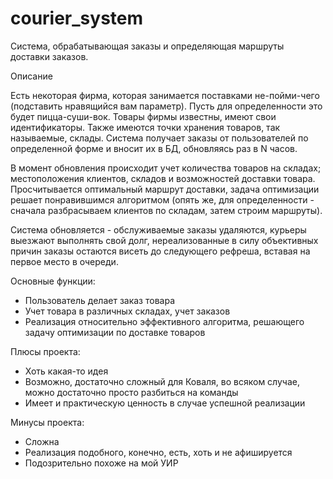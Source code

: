 # courier_system

Система, обрабатывающая заказы и определяющая маршруты доставки заказов.

Описание

Есть некоторая фирма, которая занимается поставками не-пойми-чего (подставить нравящийся вам параметр). Пусть для определенности это будет пицца-суши-вок. Товары фирмы известны, имеют свои идентификаторы. Также имеются точки хранения товаров, так называемые, склады. Система получает заказы от пользователей по определенной форме и вносит их в БД, обновляясь раз в N часов. 

В момент обновления происходит учет количества товаров на складах; местоположения клиентов, складов и возможностей доставки товара. Просчитывается оптимальный маршрут доставки, задача оптимизации решает понравившимся алгоритмом (опять же, для определенности - сначала разбрасываем клиентов по складам, затем строим маршруты).

Система обновляется - обслуживаемые заказы удаляются, курьеры выезжают выполнять свой долг, нереализованные в силу объективных причин заказы остаются висеть до следующего рефреша, вставая на первое место в очереди.

Основные функции:

- Пользователь делает заказ товара
- Учет товара в различных складах, учет заказов
- Реализация относительно эффективного алгоритма, решающего задачу оптимизации по доставке товаров

Плюсы проекта:

- Хоть какая-то идея
- Возможно, достаточно сложный для Коваля, во всяком случае, можно достаточно просто разбиться на команды
- Имеет и практическую ценность в случае успешной реализации

Минусы проекта:

- Сложна
- Реализация подобного, конечно, есть, хоть и не афишируется
- Подозрительно похоже на мой УИР
